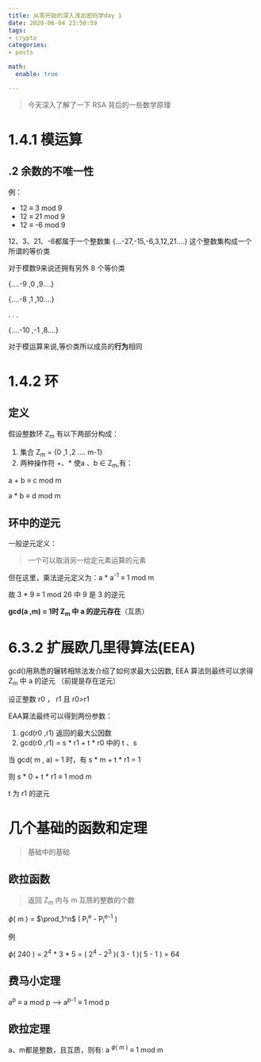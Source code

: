 ```yaml
---
title: 从零开始的深入浅出密码学day 1
date: 2020-06-04 23:50:59
tags: 
- crypto
categories:
- posts

math:
  enable: true

---
```


> 今天深入了解了一下 RSA 背后的一些数学原理

# 1.4.1 模运算 

## .2 余数的不唯一性
例：

- 12 $\equiv$ 3 mod 9
- 12 $\equiv$ 21 mod 9
- 12 $\equiv$ -6 mod 9

12、3、21、-6都属于一个整数集 {...-27,-15,-6,3,12,21....} 这个整数集构成一个所谓的等价类 

对于模数9来说还拥有另外 8 个等价类

{....-9 ,0 ,9....}

{....-8 ,1 ,10....}

.
.
.

{....-10 ,-1 ,8....}

对于模运算来说,等价类所以成员的**行为**相同

# 1.4.2 环

## 定义

假设整数环 Z<sub>m</sub> 有以下两部分构成：

1. 集合 Z<sub>m</sub> = {0 ,1 ,2 .... m-1}
2. 两种操作符 +、* 使a 、b $\in$ Z<sub>m</sub>,有：

a + b $\equiv$ c mod m

a * b $\equiv$ d mod m

## 环中的逆元

一般逆元定义：
> 一个可以取消另一给定元素运算的元素

但在这里，乘法逆元定义为：a * a<sup>-1</sup> $\equiv$ 1 mod m 

故 3 * 9 $\equiv$ 1 mod 26 中 9 是 3 的逆元

**gcd(a ,m) = 1时  Z<sub>m</sub> 中 a 的逆元存在**（互质）

# 6.3.2 扩展欧几里得算法(EEA)

gcd()用熟悉的辗转相除法发介绍了如何求最大公因数, EEA 算法则最终可以求得 Z<sub>m</sub> 中 a 的逆元 （前提是存在逆元）

设正整数 r0 ， r1 且 r0>r1

EAA算法最终可以得到两份参数：

1. gcd(r0 ,r1) 返回的最大公因数
2. gcd(r0 ,r1) = s * r1 + t * r0 中的 t 、s

当 gcd( m , a) = 1 时，有 s * m + t * r1 = 1

则 s * 0 + t * r1 $\equiv$ 1 mod m

t 为 r1 的逆元

# 几个基础的函数和定理

> 基础中的基础

## 欧拉函数

> 返回 Z<sub>m</sub> 内与 m 互质的整数的个数

$\phi$( m ) = $\prod_1^n$ ( P<sub>i</sub><sup>e</sup> - P<sub>i</sub><sup>e-1</sup> )

例

$\phi$( 240 ) = 2<sup>4</sup> * 3 * 5 = ( 2<sup>4</sup> - 2<sup>3</sup> )( 3 - 1 )( 5 - 1 ) = 64

## 费马小定理

a<sup>p</sup> $\equiv$ a mod p  --> a<sup>p-1</sup> $\equiv$ 1 mod p

## 欧拉定理
a、m都是整数，且互质，则有:
a <sup>$\phi$( m )</sup> $\equiv$ 1 mod m
















